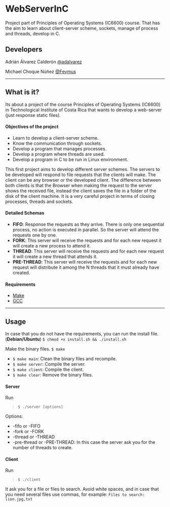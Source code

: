# WebServerInC

Project part of Principles of Operating Systems (IC6600) course. That has the aim to learn about client-server scheme, sockets, manage of process and threads, develop in C.

## Developers

Adrián Álvarez Calderón [@adalvarez](https://github.com/adalvarez)

Michael Choque Núñez [@Feymus](https://github.com/Feymus)

---

## What is it?

Its about a project of the course Principles of Operating Systems (IC6600) in Technological Institute of Costa Rica that wants to develop a web-server (just response static files).

#### Objectives of the project
* Learn to develop a client-server scheme.
* Know the communication through sockets.
* Develop a program that manages processes.
* Develop a program where threads are used.
* Develop a program in C to be run in Linux environment.

This first project aims to develop different server schemes. The servers to be developed will respond to file requests that the clients will make. The client can be any browser or the developed client. The difference between both clients is that the Browser when making the request to the server shows the received file, instead the client saves the file in a folder of the disk of the client machine. It is a very careful project in terms of closing processes, threads and sockets.

#### Detailed Schemas
* **FIFO**: Response the requests as they arrive. There is only one sequential process, no action is executed in parallel. So the server will attend the requests one by one.
* **FORK**: This server will receive the requests and for each new request it will create a new process to attend it.
* **THREAD**: This server will receive the requests and for each new request it will create a new thread that attends it.
* **PRE-THREAD**: This server will receive the requests and for each new request will distribute it among the N threads that it must already have created.

#### Requirements

* [Make](https://www.gnu.org/software/make/)
* [GCC](https://gcc.gnu.org/)

---

## Usage

In case that you do not have the requirements, you can run the install file. (**Debian/Ubuntu**)
`$ chmod +x install.sh && ./install.sh`

Make the binary files.
`$ make`

* `$ make main`: Clean the binary files and recompile.
* `$ make server`: Compile the server.
* `$ make client`: Compile the client.
* `$ make clear`: Remove the binary files.

#### Server

Run

> `$ ./server [options]`

Options:
* -fifo or -FIFO
* -fork or -FORK
* -thread or -THREAD
* -pre-thread or -PRE-THREAD: In this case the server ask you for the number of threads to create.

#### Client

Run

> `$ ./client`

It ask you for a file or files to search. Avoid white spaces, and in case that you need several files use commas, for example:
`Files to search: lion.jpg,txt`